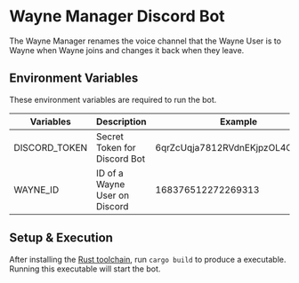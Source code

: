 # Wayne Manager Discord Bot

The Wayne Manager renames the voice channel that the Wayne User is to Wayne when Wayne joins and changes it back when they leave.

## Environment Variables

These environment variables are required to run the bot.

| Variables     | Description                   | Example                         |
| ------------- | ----------------------------- | ------------------------------- |
| DISCORD_TOKEN | Secret Token for Discord Bot  | 6qrZcUqja7812RVdnEKjpzOL4CvHBFG |
| WAYNE_ID      | ID of a Wayne User on Discord | 168376512272269313              |

## Setup & Execution

After installing the [Rust toolchain](https://rustup.rs), run `cargo build` to produce a executable.
Running this executable will start the bot.
